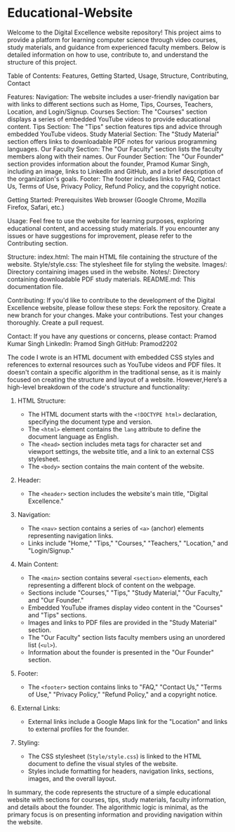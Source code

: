 # Educational-Website

Welcome to the Digital Excellence website repository! This project aims to provide a platform for learning computer science through video courses, study materials, and guidance from experienced faculty members. Below is detailed information on how to use, contribute to, and understand the structure of this project.

Table of Contents:
Features,
Getting Started,
Usage,
Structure,
Contributing,
Contact

Features:
Navigation: The website includes a user-friendly navigation bar with links to different sections such as Home, Tips, Courses, Teachers, Location, and Login/Signup.
Courses Section: The "Courses" section displays a series of embedded YouTube videos to provide educational content.
Tips Section: The "Tips" section features tips and advice through embedded YouTube videos.
Study Material Section: The "Study Material" section offers links to downloadable PDF notes for various programming languages.
Our Faculty Section: The "Our Faculty" section lists the faculty members along with their names.
Our Founder Section: The "Our Founder" section provides information about the founder, Pramod Kumar Singh, including an image, links to LinkedIn and GitHub, and a brief description of the organization's goals.
Footer: The footer includes links to FAQ, Contact Us, Terms of Use, Privacy Policy, Refund Policy, and the copyright notice.

Getting Started:
Prerequisites
Web browser (Google Chrome, Mozilla Firefox, Safari, etc.)

Usage:
Feel free to use the website for learning purposes, exploring educational content, and accessing study materials. If you encounter any issues or have suggestions for improvement, please refer to the Contributing section.

Structure:
index.html: The main HTML file containing the structure of the website.
Style/style.css: The stylesheet file for styling the website.
Images/: Directory containing images used in the website.
Notes/: Directory containing downloadable PDF study materials.
README.md: This documentation file.

Contributing:
If you'd like to contribute to the development of the Digital Excellence website, please follow these steps:
Fork the repository.
Create a new branch for your changes.
Make your contributions.
Test your changes thoroughly.
Create a pull request.

Contact:
If you have any questions or concerns, please contact:
Pramod Kumar Singh
LinkedIn: Pramod Singh
GitHub: Pramod2202


The code I wrote is an HTML document with embedded CSS styles and references to external resources such as YouTube videos and PDF files. It doesn't contain a specific algorithm in the traditional sense, as it is mainly focused on creating the structure and layout of a website. However,Here’s a high-level breakdown of the code's structure and functionality:

1. HTML Structure:
   - The HTML document starts with the `<!DOCTYPE html>` declaration, specifying the document type and version.
   - The `<html>` element contains the `lang` attribute to define the document language as English.
   - The `<head>` section includes meta tags for character set and viewport settings, the website title, and a link to an external CSS stylesheet.
   - The `<body>` section contains the main content of the website.

2. Header:
   - The `<header>` section includes the website's main title, "Digital Excellence."

3. Navigation:
   - The `<nav>` section contains a series of `<a>` (anchor) elements representing navigation links.
   - Links include "Home," "Tips," "Courses," "Teachers," "Location," and "Login/Signup."

4. Main Content:
   - The `<main>` section contains several `<section>` elements, each representing a different block of content on the webpage.
   - Sections include "Courses," "Tips," "Study Material," "Our Faculty," and "Our Founder."
   - Embedded YouTube iframes display video content in the "Courses" and "Tips" sections.
   - Images and links to PDF files are provided in the "Study Material" section.
   - The "Our Faculty" section lists faculty members using an unordered list (`<ul>`).
   - Information about the founder is presented in the "Our Founder" section.

5. Footer:
   - The `<footer>` section contains links to "FAQ," "Contact Us," "Terms of Use," "Privacy Policy," "Refund Policy," and a copyright notice.

6. External Links:
   - External links include a Google Maps link for the "Location" and links to external profiles for the founder.

7. Styling:
   - The CSS stylesheet (`Style/style.css`) is linked to the HTML document to define the visual styles of the website.
   - Styles include formatting for headers, navigation links, sections, images, and the overall layout.

In summary, the code represents the structure of a simple educational website with sections for courses, tips, study materials, faculty information, and details about the founder. The algorithmic logic is minimal, as the primary focus is on presenting information and providing navigation within the website.

